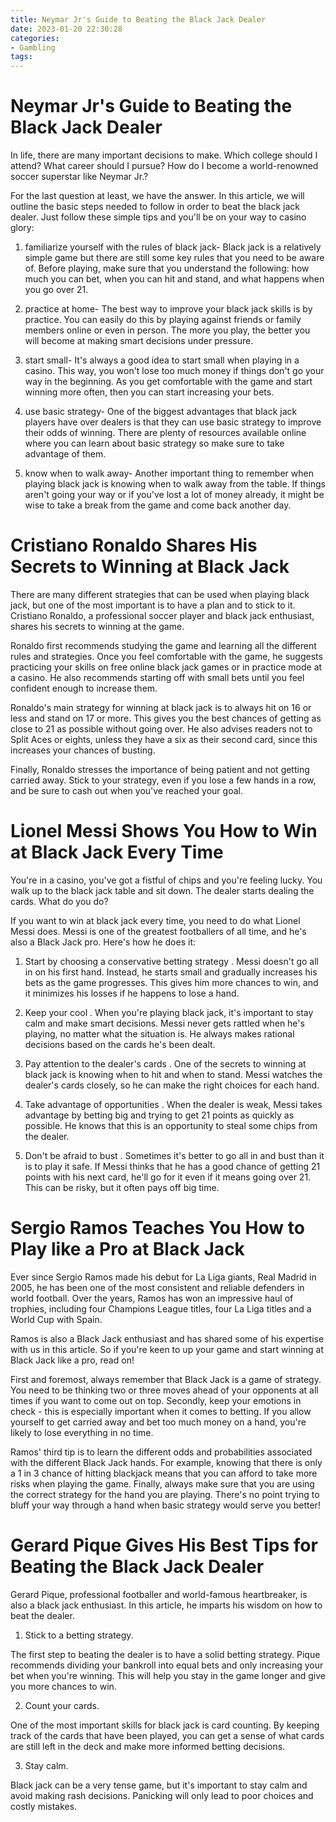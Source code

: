```yaml
---
title: Neymar Jr's Guide to Beating the Black Jack Dealer
date: 2023-01-20 22:30:28
categories:
- Gambling
tags:
---
```



#  Neymar Jr's Guide to Beating the Black Jack Dealer

In life, there are many important decisions to make. Which college should I attend? What career should I pursue? How do I become a world-renowned soccer superstar like Neymar Jr.?

For the last question at least, we have the answer. In this article, we will outline the basic steps needed to follow in order to beat the black jack dealer. Just follow these simple tips and you'll be on your way to casino glory:

1) familiarize yourself with the rules of black jack- Black jack is a relatively simple game but there are still some key rules that you need to be aware of. Before playing, make sure that you understand the following: how much you can bet, when you can hit and stand, and what happens when you go over 21.

2) practice at home- The best way to improve your black jack skills is by practice. You can easily do this by playing against friends or family members online or even in person. The more you play, the better you will become at making smart decisions under pressure.

3) start small- It's always a good idea to start small when playing in a casino. This way, you won't lose too much money if things don't go your way in the beginning. As you get comfortable with the game and start winning more often, then you can start increasing your bets.

4) use basic strategy- One of the biggest advantages that black jack players have over dealers is that they can use basic strategy to improve their odds of winning. There are plenty of resources available online where you can learn about basic strategy so make sure to take advantage of them.

5) know when to walk away- Another important thing to remember when playing black jack is knowing when to walk away from the table. If things aren't going your way or if you've lost a lot of money already, it might be wise to take a break from the game and come back another day.

#  Cristiano Ronaldo Shares His Secrets to Winning at Black Jack

There are many different strategies that can be used when playing black jack, but one of the most important is to have a plan and to stick to it. Cristiano Ronaldo, a professional soccer player and black jack enthusiast, shares his secrets to winning at the game.

Ronaldo first recommends studying the game and learning all the different rules and strategies. Once you feel comfortable with the game, he suggests practicing your skills on free online black jack games or in practice mode at a casino. He also recommends starting off with small bets until you feel confident enough to increase them.

Ronaldo's main strategy for winning at black jack is to always hit on 16 or less and stand on 17 or more. This gives you the best chances of getting as close to 21 as possible without going over. He also advises readers not to Split Aces or eights, unless they have a six as their second card, since this increases your chances of busting.

Finally, Ronaldo stresses the importance of being patient and not getting carried away. Stick to your strategy, even if you lose a few hands in a row, and be sure to cash out when you've reached your goal.

#  Lionel Messi Shows You How to Win at Black Jack Every Time

You're in a casino, you've got a fistful of chips and you're feeling lucky. You walk up to the black jack table and sit down. The dealer starts dealing the cards. What do you do?

If you want to win at black jack every time, you need to do what Lionel Messi does. Messi is one of the greatest footballers of all time, and he's also a Black Jack pro. Here's how he does it:

1) Start by choosing a conservative betting strategy . Messi doesn't go all in on his first hand. Instead, he starts small and gradually increases his bets as the game progresses. This gives him more chances to win, and it minimizes his losses if he happens to lose a hand.

2) Keep your cool . When you're playing black jack, it's important to stay calm and make smart decisions. Messi never gets rattled when he's playing, no matter what the situation is. He always makes rational decisions based on the cards he's been dealt.

3) Pay attention to the dealer's cards . One of the secrets to winning at black jack is knowing when to hit and when to stand. Messi watches the dealer's cards closely, so he can make the right choices for each hand.

4) Take advantage of opportunities . When the dealer is weak, Messi takes advantage by betting big and trying to get 21 points as quickly as possible. He knows that this is an opportunity to steal some chips from the dealer.

5) Don't be afraid to bust . Sometimes it's better to go all in and bust than it is to play it safe. If Messi thinks that he has a good chance of getting 21 points with his next card, he'll go for it even if it means going over 21. This can be risky, but it often pays off big time.

#  Sergio Ramos Teaches You How to Play like a Pro at Black Jack

Ever since Sergio Ramos made his debut for La Liga giants, Real Madrid in 2005, he has been one of the most consistent and reliable defenders in world football. Over the years, Ramos has won an impressive haul of trophies, including four Champions League titles, four La Liga titles and a World Cup with Spain.

Ramos is also a Black Jack enthusiast and has shared some of his expertise with us in this article. So if you're keen to up your game and start winning at Black Jack like a pro, read on!

First and foremost, always remember that Black Jack is a game of strategy. You need to be thinking two or three moves ahead of your opponents at all times if you want to come out on top. Secondly, keep your emotions in check - this is especially important when it comes to betting. If you allow yourself to get carried away and bet too much money on a hand, you're likely to lose everything in no time.

Ramos' third tip is to learn the different odds and probabilities associated with the different Black Jack hands. For example, knowing that there is only a 1 in 3 chance of hitting blackjack means that you can afford to take more risks when playing the game. Finally, always make sure that you are using the correct strategy for the hand you are playing. There's no point trying to bluff your way through a hand when basic strategy would serve you better!

#  Gerard Pique Gives His Best Tips for Beating the Black Jack Dealer

Gerard Pique, professional footballer and world-famous heartbreaker, is also a black jack enthusiast. In this article, he imparts his wisdom on how to beat the dealer.

1. Stick to a betting strategy.

The first step to beating the dealer is to have a solid betting strategy. Pique recommends dividing your bankroll into equal bets and only increasing your bet when you're winning. This will help you stay in the game longer and give you more chances to win.

2. Count your cards.

One of the most important skills for black jack is card counting. By keeping track of the cards that have been played, you can get a sense of what cards are still left in the deck and make more informed betting decisions.

3. Stay calm.

Black jack can be a very tense game, but it's important to stay calm and avoid making rash decisions. Panicking will only lead to poor choices and costly mistakes.